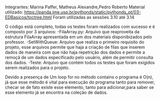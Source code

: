 Integrantes: Marina Paffer, Matheus Alexandre,Pedro Roberto
Material utilizado: https://panda.ime.usp.br/pythonds/static/pythonds_pt/03-EDBasicos/toctree.html
Foram utilizadas as sessões 3.10 até 3.14

O código está completo, todas os testes foram realizados com sucesso e é composto por 3 arquivos:
-FilaArray.py: Arquivo que reaproveita da estrutura FilaArray apresentada em um dos materiais disponibizados
pelo professor.
-SetWithQueue: Arquivo que realiza o primeiro requisito do projeto, esse arquivos permite que haja a criação
de filas que inserem dados de maneira com que não haja repetrição dos dados e permite a remoçã de um dados
especificado pelo usuário, além de permitir consulta dos dados.
-Teste: Arquivo que contém todos os testes que foram exigidos serem realizados para o projeto.

Devido a presença de Um loop for no método contains o programa é O(n), já que esse método é vital para execução
do programa tanto para remover, checar se de fato existe esse elemento, tanto para adicionar,para saber se esse 
elemento já se encontra na coleção de dados.

